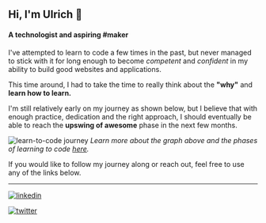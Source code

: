 ## Hi, I'm Ulrich 👋

#### A technologist and aspiring #maker

I've attempted to learn to code a few times in the past, but never managed to stick with it for long enough to become *competent* and *confident* in my ability to build good websites and applications.

This time around, I had to take the time to really think about the **"why"** and **learn how to learn.**

I'm still relatively early on my journey as shown below, but I believe that with enough practice, dedication and the right approach, I should eventually be able to reach the **upswing of awesome** phase in the next few months.

![learn-to-code journey](https://github.com/ulrichmabou/ulrichmabou/assets/13383417/755a7020-0545-4c58-be80-41edeaac7ebd)
*Learn more about the graph above and the phases of learning to code [here](https://web.archive.org/web/20230630111131/https://www.thinkful.com/blog/why-learning-to-code-is-so-damn-hard/).*

If you would like to follow my journey along or reach out, feel free to use any of the links below.

---

[![linkedin](https://img.shields.io/badge/linkedin-0A66C2?style=for-the-badge&logo=linkedin&logoColor=white)](https://www.linkedin.com/in/ulrichmabou/)

[![twitter](https://img.shields.io/badge/twitter-1DA1F2?style=for-the-badge&logo=x&logoColor=white)](https://twitter.com/_umabou)









